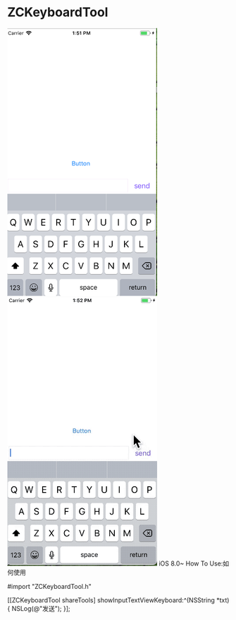 # ZCKeyboardTool
![](https://github.com/yellowTiger/ZCKeyboardTool/blob/master/aa.png)
![](https://github.com/yellowTiger/ZCKeyboardTool/blob/master/ddd.gif)
 iOS 8.0~
How To Use:如何使用

#import "ZCKeyboardTool.h"

 [[ZCKeyboardTool shareTools] showInputTextViewKeyboard:^(NSString *txt) {
      NSLog(@"发送");
  }];
